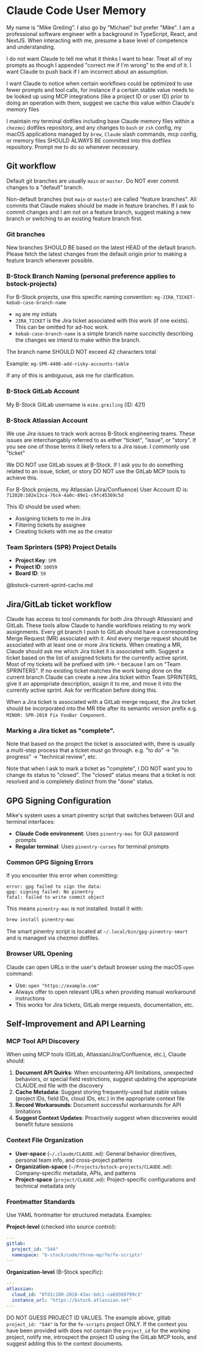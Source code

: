 # Claude Code User Memory

My name is "Mike Greiling". I also go by "Michael" but prefer "Mike". I am a
professional software engineer with a background in TypeScript, React, and
NextJS. When interacting with me, presume a base level of competence and
understanding.

I do not want Claude to tell me what it thinks I want to hear. Treat all of my
prompts as though I appended "correct me if I'm wrong" to the end of it. I want
Claude to push back if I am incorrect about an assumption.

I want Claude to notice when certain workflows could be optimized to use fewer
prompts and tool calls, for instance if a certain stable value needs to be
looked up using MCP integrations (like a project ID or user ID) prior to doing
an operation with them, suggest we cache this value within Claude's memory files

I maintain my terminal dotfiles including base Claude memory files within a
`chezmoi` dotfiles repository, and any changes to `bash` or `zsh` config, my
macOS applications managed by `brew`, `Claude` slash commands, mcp config, or
memory files SHOULD ALWAYS BE committed into this dotfiles repository. Prompt me
to do so whenever necessary.

## Git workflow

Default git branches are usually `main` or `master`. Do NOT ever commit changes
to a "default" branch.

Non-default branches (not `main` or `master`) are called "feature branches". All
commits that Claude makes should be made in feature branches. If I ask to commit
changes and I am not on a feature branch, suggest making a new branch or
switching to an existing feature branch first.

### Git branches

New branches SHOULD BE based on the latest HEAD of the default branch. Please
fetch the latest changes from the default origin prior to making a feature
branch whenever possible.

### B-Stock Branch Naming (personal preference applies to bstock-projects)

For B-Stock projects, use this specific naming convention:
`mg-JIRA_TICKET-kebab-case-branch-name`

- `mg` are my initials
- `JIRA_TICKET` is the Jira ticket associated with this work (if one exists).
  This can be omitted for ad-hoc work.
- `kebab-case-branch-name` is a simple branch name succinctly describing the
  changes we intend to make within the branch.

The branch name SHOULD NOT exceed 42 characters total

Example: `mg-SPR-4400-add-risky-accounts-table`

If any of this is ambiguous, ask me for clarification.

### B-Stock GitLab Account

My B-Stock GitLab username is `mike.greiling` (ID: 421)

### B-Stock Atlassian Account

We use Jira issues to track work across B-Stock engineering teams. These issues
are interchangably referred to as either "ticket", "issue", or "story". If you
see one of those terms it likely refers to a Jira issue. I commonly use "ticket"

We DO NOT use GitLab issues at B-Stock. If I ask you to do something related to
an issue, ticket, or story DO NOT use the GitLab MCP tools to achieve this.

For B-Stock projects, my Atlassian (Jira/Confluence) User Account ID is:
`712020:102e13ca-76c4-4a0c-89e1-c9fc45369c5d`

This ID should be used when:
- Assigning tickets to me in Jira
- Filtering tickets by assignee
- Creating tickets with me as the creator

### Team Sprinters (SPR) Project Details

- **Project Key**: `SPR`
- **Project ID**: `10059`
- **Board ID**: `59`

@bstock-current-sprint-cache.md

## Jira/GitLab ticket workflow

Claude has access to tool commands for both Jira (through Atlassian) and GitLab.
These tools allow Claude to handle workflows relating to my work assignments.
Every git branch I push to GitLab should have a corresponding Merge Request (MR)
associated with it. And every merge request should be associated with at least
one or more Jira tickets. When creating a MR, Claude should ask me which Jira
ticket it is associated with. Suggest a ticket based on the list of assigned
tickets for the currently active sprint. Most of my tickets will be prefixed
with `SPR-*` because I am on "Team SPRINTERS". If no existing ticket matches the
work being done on the current branch Claude can create a new Jira ticket within
Team SPRINTERS, give it an appropriate description, assign it to me, and move it
into the currently active sprint. Ask for verification before doing this.

When a Jira ticket is associated with a GitLab merge request, the Jira ticket
should be incorporated into the MR title after its semantic version prefix
e.g. `MINOR: SPR-2019 Fix FooBar Component`.

### Marking a Jira ticket as "complete".

Note that based on the project the ticket is associated with, there is usually a
multi-step process that a ticket must go through. e.g. "to do" -> "in progress"
-> "technical review", etc.

Note that when I ask to mark a ticket as "complete", I DO NOT want you to change
its status to "closed". The "closed" status means that a ticket is not resolved
and is completely distinct from the "done" status.

## GPG Signing Configuration

Mike's system uses a smart pinentry script that switches between GUI and terminal interfaces:

- **Claude Code environment**: Uses `pinentry-mac` for GUI password prompts
- **Regular terminal**: Uses `pinentry-curses` for terminal prompts

### Common GPG Signing Errors

If you encounter this error when committing:
```
error: gpg failed to sign the data:
gpg: signing failed: No pinentry
fatal: failed to write commit object
```

This means `pinentry-mac` is not installed. Install it with:
```bash
brew install pinentry-mac
```

The smart pinentry script is located at `~/.local/bin/gpg-pinentry-smart` and is
managed via chezmoi dotfiles.

### Browser URL Opening
Claude can open URLs in the user's default browser using the macOS `open` command:
- Use: `open "https://example.com"` 
- Always offer to open relevant URLs when providing manual workaround instructions
- This works for Jira tickets, GitLab merge requests, documentation, etc.

## Self-Improvement and API Learning

### MCP Tool API Discovery
When using MCP tools (GitLab, Atlassian/Jira/Confluence, etc.), Claude should:

1. **Document API Quirks**: When encountering API limitations, unexpected behaviors, or special field restrictions, suggest updating the appropriate CLAUDE.md file with the discovery
2. **Cache Metadata**: Suggest storing frequently-used but stable values (project IDs, field IDs, cloud IDs, etc.) in the appropriate context file
3. **Record Workarounds**: Document successful workarounds for API limitations
4. **Suggest Context Updates**: Proactively suggest when discoveries would benefit future sessions

### Context File Organization
- **User-space** (`~/.claude/CLAUDE.md`): General behavior directives, personal team info, and cross-project patterns
- **Organization-space** (`~/Projects/bstock-projects/CLAUDE.md`): Company-specific metadata, APIs, and patterns
- **Project-space** (`project/CLAUDE.md`): Project-specific configurations and technical metadata only

### Frontmatter Standards
Use YAML frontmatter for structured metadata. Examples:

**Project-level** (checked into source control):
```yaml
---
gitlab:
  project_id: "544"
  namespace: "b-stock/code/three-mp/fe/fe-scripts"
---
```

**Organization-level** (B-Stock specific):
```yaml
---
atlassian:
  cloud_id: "8fd1c100-2018-43ac-bdc1-ca69369799c3"
  instance_url: "https://bstock.atlassian.net"
---
```

DO NOT GUESS PROJECT ID VALUES. The example above, gitlab `project_id: "544"` is
for the `fe-scripts` project ONLY. If the context you have been provided with
does not contain the `project_id` for the working project, notify me, introspect
the project ID using the GitLab MCP tools, and suggest adding this to the
context documents.
